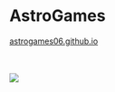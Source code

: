 # AstroGames

[astrogames06.github.io](https://astrogames06.github.io/)

<br> <br>
<a href="https://discord.com/invite/MyZCWQM94A">
  <img src="https://invidget.switchblade.xyz/MyZCWQM94A">
</a>
